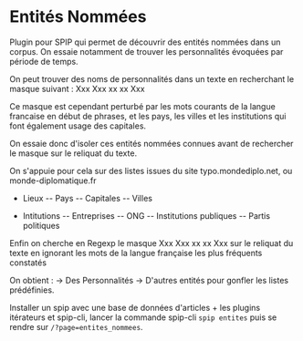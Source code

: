 # Entités Nommées

Plugin pour SPIP qui permet de découvrir des entités nommées dans un corpus. On essaie notamment de trouver les personnalités évoquées par période de temps.

On peut trouver des noms de personnalités dans un texte en recherchant le masque suivant : Xxx Xxx xx xx Xxx

Ce masque est cependant perturbé par les mots courants de la langue francaise en début de phrases, et les pays, les villes et les institutions qui font également usage des capitales.

On essaie donc d'isoler ces entités nommées connues avant de rechercher le masque sur le reliquat du texte.

On s'appuie pour cela sur des listes issues du site typo.mondediplo.net, ou monde-diplomatique.fr
- Lieux
-- Pays
-- Capitales
-- Villes

- Intitutions
-- Entreprises
-- ONG
-- Institutions publiques
-- Partis politiques


Enfin on cherche en Regexp le masque Xxx Xxx xx xx Xxx sur le reliquat du texte en ignorant les mots de la langue française les plus fréquents constatés

On obtient :
-> Des Personnalités
-> D'autres entités pour gonfler les listes prédéfinies.


Installer un spip avec une base de données d'articles + les plugins itérateurs et spip-cli, lancer la commande spip-cli `spip entites` puis se rendre sur `/?page=entites_nommees`.

